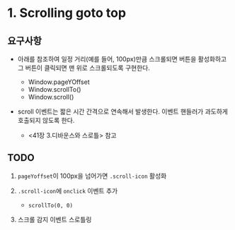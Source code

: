 # 1. Scrolling goto top

## 요구사항

- 아래를 참조하여 일정 거리(예를 들어, 100px)만큼 스크롤되면 버튼을 활성화하고 그 버튼이 클릭되면 맨 위로 스크롤되도록 구현한다.
  - Window.pageYOffset
  - Window.scrollTo()
  - Window.scroll()

- scroll 이벤트는 짧은 시간 간격으로 연속해서 발생한다. 이벤트 핸들러가 과도하게 호출되지 않도록 한다.
  - <41장 3.디바운스와 스로틀> 참고

## TODO

1. `pageYoffset`이 100px을 넘어가면 `.scroll-icon` 활성화

2. `.scroll-icon`에 `onclick` 이벤트 추가

   - `scrollTo(0, 0)` 

3. 스크롤 감지 이벤트 스로틀링